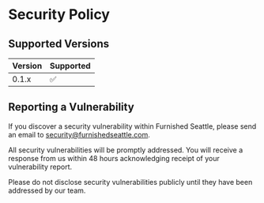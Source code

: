# Security Policy

## Supported Versions

| Version | Supported          |
| ------- | ------------------ |
| 0.1.x   | :white_check_mark: |

## Reporting a Vulnerability

If you discover a security vulnerability within Furnished Seattle, please send an email to security@furnishedseattle.com.

All security vulnerabilities will be promptly addressed. You will receive a response from us within 48 hours acknowledging receipt of your vulnerability report.

Please do not disclose security vulnerabilities publicly until they have been addressed by our team. 